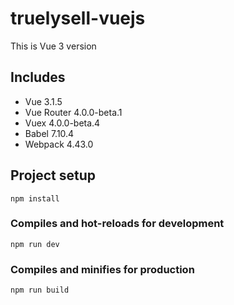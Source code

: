 # truelysell-vuejs

This is Vue 3 version

## Includes

- Vue 3.1.5
- Vue Router 4.0.0-beta.1
- Vuex 4.0.0-beta.4
- Babel 7.10.4
- Webpack 4.43.0


## Project setup
```
npm install
```

### Compiles and hot-reloads for development
```
npm run dev
```

### Compiles and minifies for production
```
npm run build
```

